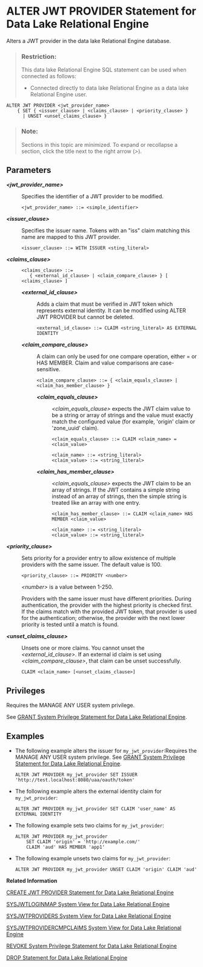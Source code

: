 <!-- loiof6b0a31d00884412a259cea30ee39b8f -->

# ALTER JWT PROVIDER Statement for Data Lake Relational Engine

Alters a JWT provider in the data lake Relational Engine database.



> ### Restriction:  
> This data lake Relational Engine SQL statement can be used when connected as follows:
> 
> -   Connected directly to data lake Relational Engine as a data lake Relational Engine user.



```
ALTER JWT PROVIDER <jwt_provider_name>
    { SET { <issuer_clause> | <claims_clause> | <priority_clause> }
      | UNSET <unset_claims_clause> }
```



> ### Note:  
> Sections in this topic are minimized. To expand or recollapse a section, click the title next to the right arrow \(*\>*\).



## Parameters


<dl>
<dt><b>

*<jwt\_provider\_name\>*

</b></dt>
<dd>

Specifies the identifier of a JWT provider to be modified.

```
<jwt_provider_name> ::= <simple_identifier>
```



</dd><dt><b>

*<issuer\_clause\>*

</b></dt>
<dd>

Specifies the issuer name. Tokens with an "iss" claim matching this name are mapped to this JWT provider.

```
<issuer_clause> ::= WITH ISSUER <sting_literal>
```



</dd><dt><b>

*<claims\_clause\>*

</b></dt>
<dd>

```
<claims_clause> ::= 
   { <external_id_clause> | <claim_compare_clause> } [ <claims_clause> ]
```


<dl>
<dt><b>

*<external\_id\_clause\>*

</b></dt>
<dd>

Adds a claim that must be verified in JWT token which represents external identity. It can be modified using ALTER JWT PROVIDER but cannot be deleted.

```
<external_id_clause> ::= CLAIM <string_literal> AS EXTERNAL IDENTITY
```



</dd><dt><b>

*<claim\_compare\_clause\>*

</b></dt>
<dd>

A claim can only be used for one compare operation, either = or HAS MEMBER. Claim and value comparisons are case-sensitive.

```
<claim_compare_clause> ::= { <claim_equals_clause> | <claim_has_member_clause> }
```


<dl>
<dt><b>

*<claim\_equals\_clause\>*

</b></dt>
<dd>

*<claim\_equals\_clause\>* expects the JWT claim value to be a string or array of strings and the value must exactly match the configured value \(for example, 'origin' claim or 'zone\_uuid' claim\).

```
<claim_equals_clause> ::= CLAIM <claim_name> = <claim_value>

<claim_name> ::= <string_literal>
<claim_value> ::= <string_literal>
```



</dd><dt><b>

*<claim\_has\_member\_clause\>*

</b></dt>
<dd>

*<claim\_equals\_clause\>* expects the JWT claim to be an array of strings. If the JWT contains a simple string instead of an array of strings, then the simple string is treated like an array with one entry.

```
<claim_has_member_clause> ::= CLAIM <claim_name> HAS MEMBER <claim_value>

<claim_name> ::= <string_literal>
<claim_value> ::= <string_literal>
```



</dd>
</dl>



</dd>
</dl>



</dd><dt><b>

*<priority\_clause\>*

</b></dt>
<dd>

Sets priority for a provider entry to allow existence of multiple providers with the same issuer. The default value is 100.

```
<priority_clause> ::= PRIORITY <number>
```

*<number\>* is a value between 1-250.

Providers with the same issuer must have different priorities. During authentication, the provider with the highest priority is checked first. If the claims match with the provided JWT token, that provider is used for the authentication; otherwise, the provider with the next lower priority is tested until a match is found.



</dd><dt><b>

*<unset\_claims\_clause\>*

</b></dt>
<dd>

Unsets one or more claims. You cannot unset the *<external\_id\_clause\>*. If an external id claim is set using *<claim\_compare\_clause\>*, that claim can be unset successfully.

```
CLAIM <claim_name> [<unset_claims_clause>]
```



</dd>
</dl>



<a name="loiof6b0a31d00884412a259cea30ee39b8f__IQ_Permissions"/>

## Privileges

Requires the MANAGE ANY USER system privilege.

See [GRANT System Privilege Statement for Data Lake Relational Engine](grant-system-privilege-statement-for-data-lake-relational-engine-a3dfcb0.md).



<a name="loiof6b0a31d00884412a259cea30ee39b8f__section_gwx_f3p_p4b"/>

## Examples

-   The following example alters the issuer for `my_jwt_provider`:Requires the MANAGE ANY USER system privilege. See [GRANT System Privilege Statement for Data Lake Relational Engine](grant-system-privilege-statement-for-data-lake-relational-engine-a3dfcb0.md).

    ```
    ALTER JWT PROVIDER my_jwt_provider SET ISSUER 'http://test.localhost:8080/uaa/oauth/token'
    ```

-   The following example alters the external identity claim for `my_jwt_provider`:

    ```
    ALTER JWT PROVIDER my_jwt_provider SET CLAIM 'user_name' AS EXTERNAL IDENTITY
    ```

-   The following example sets two claims for `my_jwt_provider`:

    ```
    ALTER JWT PROVIDER my_jwt_provider 
    	SET CLAIM 'origin' = 'http://example.com/'
    	CLAIM 'aud' HAS MEMBER 'app1'
    ```

-   The following example unsets two claims for `my_jwt_provider`:

    ```
    ALTER JWT PROVIDER my_jwt_provider UNSET CLAIM 'origin' CLAIM 'aud'
    ```


**Related Information**  


[CREATE JWT PROVIDER Statement for Data Lake Relational Engine](create-jwt-provider-statement-for-data-lake-relational-engine-49b7ee1.md "Defines a JWT provider in the data lake Relational Engine database.")

[SYSJWTLOGINMAP System View for Data Lake Relational Engine](../070-system-and-monitoring-views/sysjwtloginmap-system-view-for-data-lake-relational-engine-d5978ec.md "Lists the JWT-user mappings configured in the data lake Relational Engine database. The underlying system table for this view is ISYSJWTLOGINMAP.")

[SYSJWTPROVIDERS System View for Data Lake Relational Engine](../070-system-and-monitoring-views/sysjwtproviders-system-view-for-data-lake-relational-engine-40fe6b4.md "Lists JWT providers configured in the data lake Relational Engine database. The underlying system table for this view is ISYSJWTPROVIDERS.")

[SYSJWTPROVIDERCMPCLAIMS System View for Data Lake Relational Engine](../070-system-and-monitoring-views/sysjwtprovidercmpclaims-system-view-for-data-lake-relational-engine-765761f.md "Lists claims set in JWT providers. The underlying system table for this view is ISYSJWTPROVIDERCMPCLAIMS.")

[REVOKE System Privilege Statement for Data Lake Relational Engine](revoke-system-privilege-statement-for-data-lake-relational-engine-a3eadda.md "Removes specific system privileges from specific users and the right to administer the privilege.")

[DROP Statement for Data Lake Relational Engine](drop-statement-for-data-lake-relational-engine-a61c216.md "Removes objects from the database.")

